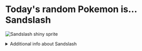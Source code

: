 # Today's random Pokemon is... Sandslash

![Sandslash shiny sprite](https://raw.githubusercontent.com/PokeAPI/sprites/master/sprites/pokemon/shiny/28.png)

<details>
<summary>Additional info about Sandslash</summary>

| srpite type | image |
|------|------|
| back_default | ![Sandslash back_default sprite](https://raw.githubusercontent.com/PokeAPI/sprites/master/sprites/pokemon/back/28.png) |
| back_shiny | ![Sandslash back_shiny sprite](https://raw.githubusercontent.com/PokeAPI/sprites/master/sprites/pokemon/back/shiny/28.png) |
| front_default | ![Sandslash front_default sprite](https://raw.githubusercontent.com/PokeAPI/sprites/master/sprites/pokemon/28.png) | </details>